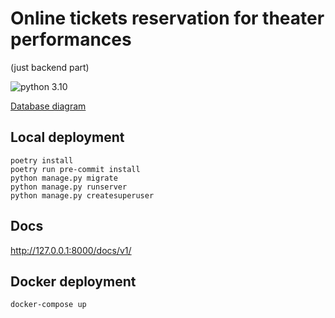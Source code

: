 # Online tickets reservation for theater performances
(just backend part)

![python 3.10](https://img.shields.io/badge/python-10-blue.svg)

[Database diagram](https://viewer.diagrams.net/?tags=%7B%7D&highlight=0000ff&edit=_blank&layers=1&nav=1&title=Reservation_db.drawio#R7V1bc5s4FP41eUwGcfHlcZ003Zmmu9kknXafPIqRbaYYeYWS2P31Ky4CjHxBLjYYqe10jBAyPueTPp2jc6Qr63ax%2Bkzgcv4Vu8i%2FMg13dWXdXZnm0LHZ%2F1HBOilwnH5SMCOemxSBvODZ%2B4XSQiMtffNcFG5UpBj71FtuFk5wEKAJ3SiDhOCPzWpT7G9%2B6xLOkFDwPIG%2BWPrdc%2Bk8KR2Y%2Fbz8T%2BTN5vybQW%2BY3FlAXjn9JeEcuvijUGR9urJuCcY0%2BbRY3SI%2Fkh2XS%2FLc%2FY672YsRFNAqD8DZq%2FX87eW%2Fn0%2FXw3%2F%2B%2Bvj28PiKrx0raeYd%2Bm%2FpL%2F4WIpK%2BMV1zMbCXX0YfKXyNikYhhYSm2rIMVsDkT6EXsEetOxBf%2Bz5chl5cPSmZe777ANf4jfKG%2BNVo6q2Q%2B5QoK6rL9PbAGosuo8anrPHn9GWi29D3ZgH7PGE%2FPfrGEUEhe5cHGNK0xtTz%2FVvsYxK%2FvjV1or9pS4Xy5E%2F8ewj%2BiQp3evEfdkcUcyr5d0QoWhWKUrF%2FRniBKFmzKuldO0VA2gWsfnr9kQMKDNKyeRFMHDowBfEsazrXM%2FuQqlpG7bag9v0qf4qQO5pj4v2KFO2niinCIL7%2B8BY%2BDFiXgG6paITjIcAoKSfAARLgElVyCV6%2BQDJDNC1YYi%2BgsSCcEfvHRHNr3DhXDnvXW3YN8mv2L6pOmKYDplgGy6gNxNDxgSKEjChepo36aMrbJ6ngo8%2BvmFK8SLEkImB%2FVzqMCw6EijiwTgYDR4DB45edQGASoB70n9gwC4OZn6gtHnVhrrYtut0q7UzCZdGX%2Bzpm8pz68cA591wXBRIasStrpKACS1IDaWO5WKRbgz4bxQJIWR95C9xQUGv2nr%2Bh6Z6gaVa%2FWU3zUTypOwqXcOIFs4fkyV4JCs7ZoLDa3TmdWqFRqblzYKOvyaASGRinJINe42QwqA6D8wwQyPV4e7%2FLBP3K6ug8EwwFNd%2Fc3LSdCrbpfnOmUDsQlOMBPgJpHmiSB4ZN80APVIfBpfFABnHNAz2zbWo%2BGwlIoEA9EhANxUcmdUwWMJig%2FXyg%2FYJyqMrGelkT4HRjvzYFa%2FcLZj3qcvyCPdEU7JJfsKetwUwUojWolF9QAgrKTQX4MpUmg%2FrsQXkyaNwv2O%2BwPdivbgl0nQn6oj0YwMXuGX9LuKAum1ACCcoRgWlJ%2BAo0E5yKCRr3DDLDs7tUkINcc4FpifFBLgonxFtSDweXzgnGCSChHCn0JcYCzQmn4oQsRLA580AilPDSOKFfffWu65TQF0MFJ%2BwLZ5isx%2B33GNVmJVQHhHqEIK4caUI4PyE4jROCxBrSxRFCdX10nhDENSKCQkTeYWQijONePIZUGWaojgzlmGGgTYU2MMOgaWYYdNhUGGhTIROFaCqoxgYSaFCODcBQGwotoIMsw7oxOgDDDlsKOco1IYChaCu8whCNl8TbE1PaMU6QQYRypDDQnNAGTrCb5oSBSAn3TUeeViCF4nhgVp0jaoLIRCHyw4Qg9pXu%2BFWl5QUJSKjHEGKksmaI8zNE1b1rTsYQPAqqi0ZDhnFNCUMx6phTgkJupOp4UI4Phqbmg%2Bb5wDIa54MOx6RmGNd8MBTXjt6WrmJ8IIEH9fhAtA9u0wC1%2FbxQ4gCdtX4AUg4f3iUT1E63myUwJGwCpecCEmnrw%2Bpzz7akrQNDNBq6lLee41zPB4Ahzv%2Fb7yisMXNdBgzKTQaAoUPOarcO5Rmh8dx1YHQ45CwHuaYDYIhBZyqlr8tgQTk2MG3tK6zOBkc5JqSpoflkdrvDjsMc8ZoaTFsns0tCQjmGADzwqYCRpzibCbkv3uQn2u1i1j7EGna%2BtKvSQRahVr%2BpYEvsc6X0JEHCiZj3qwvyIm6ZLXbKi2hX765dnxuALZNAtbyIEmBQcFagj0mr3Yt4BCU070a0Re%2FS%2FRfQ8Dhxorj0HPWaH4At5qUs8%2B3wFQpNl0GFgkSh981vA1E07lQEtpjJcv%2FlAvyKxxGF3kc%2Fl4UYfkZjx5FSHKF3098tHH28Wis4ovkdM8GWE9a6muQK9IlrBVmIjkWCQuy%2Fq5bnKoMK9YhCJqNFE8XpiKLxnTTBlqSXjtLEUIey5bIQnY1eOF5ChfhBAg7K8QP7Us0PbeCHxvfTNE1V%2BCHHvOYH09yyFb9yWyPIIEJBitDbqbWBIprfY9M0L3GPzeMoQu%2BnlstCXIZSb7cEGUQoRxHAqTB3RO4McakzWXt0%2FYT8%2BHyHT%2FmdRDcJRwAzYhG68NPOjQL3D0JiVX56%2BoUIfsFfYbDmzJLfW8DA%2FTsGE4l%2BMuLswr6VrH9krbGLf6M7Nw6%2FvFsVa95xCkIrj%2F4ofC48xa7yh6IL%2FowIKx7hg9%2FIBO0RJt%2B3j3I%2B21WRCz0SbBU8GjeG1Uuf4cFQQISosQVTWSGJVfaONn7SHuA%2BRjxc6BJ8xzcen1uOwE6kkz6VA1VoyC41JIRyJ9I73NA12GjnGlib7eDpNEQbTdTXacSpd5s7jXFcpwFn6TT8LK2DnSZD8sFec64%2BkQ3Y3BUwPLJPWKWGyu3s6BL1rUhdBgmcFZdZpNtBYPb6LcOlVUqrccCxY3U5P6fc0KmBueUwOZ2HldypdS%2BnXXo%2BuJmTcyqLFcicH6e070ImD0vieLLW5GFtOWGuU3lYfR0%2BmctCDJ9s%2F3JnnXlYEmBQz1fBxx1NCTW6s%2BUpofk8rIFEjnZrvNlVFZKhXPMBGJiCotnMexy8LV7ZtLrlvFBbGIwEItQjBZmDIDQpnIwUms%2B52nJURHdIYahJIZeFSAohglQ1VpCAhHqsoM8abwUrtCDL6iJPGz9umqiDI3NZiCu08SmzYxItWSnDEfoA8n0EWuEowfasesqEsBwbLiPCqvJqKXcK1Rf7cq7VUptz1K5FzqqrpU6pIevMq6XmlnMvWgxomWX8Y0NZfgPQfBODw3Ep%2Fbat%2F5dDrJzykTuVEV1qyC4v9x6NaHZJMKbF6gQu51%2Bxi6Ia%2FwM%3D)

## Local deployment

```
poetry install
poetry run pre-commit install
python manage.py migrate
python manage.py runserver
python manage.py createsuperuser
```

## Docs
http://127.0.0.1:8000/docs/v1/

## Docker deployment

```
docker-compose up
```